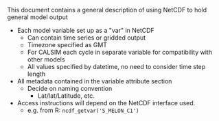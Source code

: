 This document contains a general description of using NetCDF to hold general model output

- Each model variable set up as a "var" in NetCDF
    - Can contain time series or gridded output
    - Timezone specified as GMT
    - For CALSIM each cycle in separate variable for compatibility with other models
    - All values specified by datetime, no need to consider time step length
- All metadata contained in the variable attribute section 
    - Decide on naming convention
        - Lat/lat/Latitude, etc.
- Access instructions will depend on the NetCDF interface used.
    - e.g. from R: `ncdf_getvar('S_MELON_C1')`